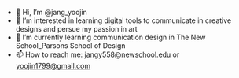 - 👋 Hi, I’m @jang_yoojin
- 👀 I’m interested in learning digital tools to communicate in creative designs and persue my passion in art 
- 🌱 I’m currently learning communication design in The New School_Parsons School of Design 
- 📫 How to reach me: jangy558@newschool.edu or yoojin1799@gmail.com 

<!---
jangy558/jangy558 is a ✨ special ✨ repository because its `README.md` (this file) appears on your GitHub profile.
You can click the Preview link to take a look at your changes.
--->
